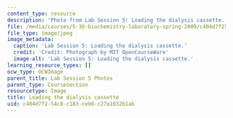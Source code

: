 ```yaml
---
content_type: resource
description: 'Photo from Lab Session 5: Loading the dialysis cassette.'
file: /media/courses/5-36-biochemistry-laboratory-spring-2009/c404d7f254c8c183ceb0c27a1032b1ab_Lab5_1.jpg
file_type: image/jpeg
image_metadata:
  caption: 'Lab Session 5: Loading the dialysis cassette.'
  credit: 'Credit: Photograph by MIT OpenCourseWare'
  image-alt: 'Lab Session 5: Loading the dialysis cassette.'
learning_resource_types: []
ocw_type: OCWImage
parent_title: Lab Session 5 Photos
parent_type: CourseSection
resourcetype: Image
title: Loading the dialysis cassette
uid: c404d7f2-54c8-c183-ceb0-c27a1032b1ab
---
```

